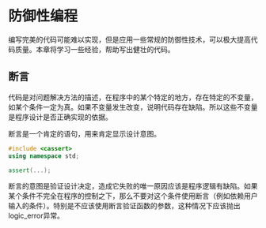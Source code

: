 # 防御性编程

编写完美的代码可能难以实现，但是应用一些常规的防御性技术，可以极大提高代码质量。本章将学习一些经验，帮助写出健壮的代码。

## 断言

代码是对问题解决方法的描述，在程序中的某个特定的地方，存在特定的不变量，如某个条件一定为真。如果不变量发生改变，说明代码存在缺陷。所以这些不变量是程序设计是否正确实现的依据。

断言是一个肯定的语句，用来肯定显示设计意图。

```cpp
#include <cassert>
using namespace std;

assert(...);
```
 
断言的意图是验证设计决定，造成它失败的唯一原因应该是程序逻辑有缺陷。如果某个条件不完全在程序的控制之下，那么不要对这个条件使用断言（例如依赖用户输入的条件）。特别是不应该使用断言验证函数的参数，这种情况下应该抛出logic_error异常。
